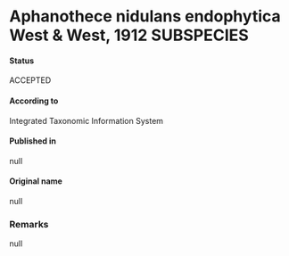 # Aphanothece nidulans endophytica West & West, 1912 SUBSPECIES

#### Status
ACCEPTED

#### According to
Integrated Taxonomic Information System

#### Published in
null

#### Original name
null

### Remarks
null
